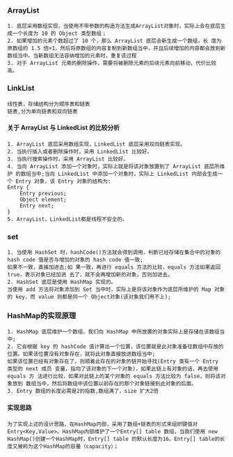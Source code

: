 ### ArrayList
    1. 底层采用数组实现，当使用不带参数的构造方法生成ArrayList对象时，实际上会在底层生成一个长度为 10 的 Object 类型数组；
    2. 如果增加的元素个数超过了 10 个，那么 ArrayList 底层会新生成一个数组，长 度为原数组的 1.5 倍+1，然后将原数组的内容复制到新数组当中，并且后续增加的内容都会放到新数组当中。当新数组无法容纳增加的元素时，重复该过程
    3. 对于 ArrayList 元素的删除操作，需要将被删除元素的后续元素向前移动，代价比较高。

### LinkList
    线性表，存储结构分为顺序表和链表
    链表,分为单向链表和双向链表

#### 关于 ArrayList 与 LinkedList 的比较分析
    1. ArrayList 底层采用数组实现，LinkedList 底层采用双向链表实现。
    2. 当执行插入或者删除操作时，采用 LinkedList 比较好。
    3. 当执行搜索操作时，采用 ArrayList 比较好。
    4. 当向 ArrayList 添加一个对象时，实际上就是将该对象放置到了 ArrayList 底层所维护 的数组当中;当向 LinkedList 中添加一个对象时，实际上 LinkedList 内部会生成一个 Entry 对象，该 Entry 对象的结构为:
    Entry {
        Entry previous; 
        Object element; 
        Entry next;
    }
    5. ArrayList，LinkedList都是线程不安全的。


### set
    1. 当使用 HashSet 时，hashCode()方法就会得到调用，判断已经存储在集合中的对象的hash code 值是否与增加的对象的 hash code 值一致;
    如果不一致，直接加进去;如 果一致，再进行 equals 方法的比较，equals 方法如果返回 true，表示对象已经加进 去了，就不会再增加新的对象，否则加进去。
    2. HashSet 底层是使用 HashMap 实现的。
    当使用 add 方法将对象添加到 Set 当中时，实际上是将该对象作为底层所维护的 Map 对象的 key，而 value 则都是同一个 Object对象(该对象我们用不上);

### HashMap的实现原理
    1. HashMap 底层维护一个数组，我们向 HashMap 中所放置的对象实际上是存储在该数组当中;
    2. 它会根据 key 的 hashCode 值计算出一个位置，该位置就是此对象准备往数组中存放的位置。如果该位置没有对象存在，就将此对象直接放进数组当中;
    如果该位置已经有对象存在了，则顺着此存在的对象的链开始寻找(Entry 类有一个 Entry 类型的 next 成员 变量，指向了该对象的下一个对象)，如果此链上有对象的话，再去使用 equals 方 法进行比较，如果对此链上的某个对象的 equals 方法比较为 false，则将该对象放到 数组当中，然后将数组中该位置以前存在的那个对象链接到此对象的后面。
    3. Entry 数组的长度必需是2的指数,数组满了，size 扩大2倍

#### 实现思路
    为了实现上述的设计思路，在HashMap内部，采用了数组+链表的形式来组织键值对Entry<Key,Value>。HashMap内部维护了一个Entry[] table 数组，当我们使用 new HashMap()创建一个HashMap时，Entry[] table 的默认长度为16。Entry[] table的长度又被称为这个HashMap的容量（capacity）；
